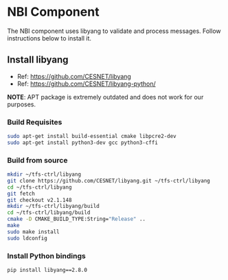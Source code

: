 # NBI Component

The NBI component uses libyang to validate and process messages. Follow instructions below to install it.

## Install libyang
- Ref: https://github.com/CESNET/libyang
- Ref: https://github.com/CESNET/libyang-python/

__NOTE__: APT package is extremely outdated and does not work for our purposes.

### Build Requisites
```bash
sudo apt-get install build-essential cmake libpcre2-dev
sudo apt-get install python3-dev gcc python3-cffi
```

### Build from source
```bash
mkdir ~/tfs-ctrl/libyang
git clone https://github.com/CESNET/libyang.git ~/tfs-ctrl/libyang
cd ~/tfs-ctrl/libyang
git fetch
git checkout v2.1.148
mkdir ~/tfs-ctrl/libyang/build
cd ~/tfs-ctrl/libyang/build
cmake -D CMAKE_BUILD_TYPE:String="Release" ..
make
sudo make install
sudo ldconfig
```

### Install Python bindings
```bash
pip install libyang==2.8.0
```
